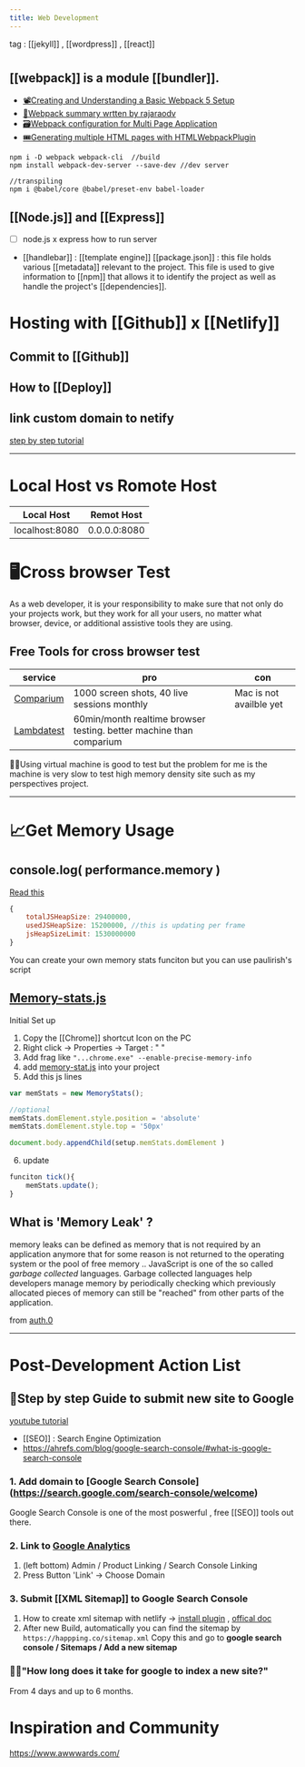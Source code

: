 ```yaml
---
title: Web Development
---
```


tag : [[jekyll]] , [[wordpress]] , [[react]]

# 
## [[webpack]] is a module [[bundler]]. 
- [📽️Creating and Understanding a Basic Webpack 5 Setup](https://www.youtube.com/watch?v=X1nxTjVDYdQ)
- [🔖Webpack summary wrtten by rajaraodv](https://medium.com/@rajaraodv/webpack-the-confusing-parts-58712f8fcad9)
- [🗃️Webpack configuration for Multi Page Application](https://skryvets.com/blog/2018/03/25/webpack-configuration-for-multi-page-application/)
- [🎟️Generating multiple HTML pages with HTMLWebpackPlugin](https://extri.co/2017/07/11/generating-multiple-html-pages-with-htmlwebpackplugin/)


```shell
npm i -D webpack webpack-cli  //build
npm install webpack-dev-server --save-dev //dev server

//transpiling
npm i @babel/core @babel/preset-env babel-loader  

```


## [[Node.js]] and [[Express]]
- [ ] node.js x express how to run server
- [[handlebar]] : [[template engine]]
[[package.json]] : this file holds various [[metadata]] relevant to the project. This file is used to give information to [[npm]] that allows it to identify the project as well as handle the project's [[dependencies]].

# Hosting with [[Github]] x [[Netlify]]

## Commit to [[Github]]

## How to [[Deploy]]

## link custom domain to netify
[step by step tutorial](https://www.youtube.com/watch?v=GvgpzcGcRbQ)



---




# Local Host vs Romote Host
|Local Host |Remot Host|
|---|---|
| localhost:8080 | 0.0.0.0:8080 |




# 🖥️Cross browser Test

 As a web developer, it is your responsibility to make sure that not only do your projects work, but they work for all your users, no matter what browser, device, or additional assistive tools they are using. 

 ## Free Tools for cross browser test
|service | pro | con |
|--------|-----|-----|
|[Comparium](https://comparium.app/)|1000 screen shots, 40 live sessions monthly | Mac is not availble yet |
|[Lambdatest](https://www.lambdatest.com/) | 60min/month realtime browser testing. better machine than comparium| |

🤷‍♀️Using virtual machine is good to test but the problem for me is the machine is very slow to test high memory density site such as my perspectives project. 



---
# 📈Get Memory Usage
## console.log( performance.memory ) 
[Read this](https://trackjs.com/blog/monitoring-javascript-memory/)
```js
{
	totalJSHeapSize: 29400000, 
	usedJSHeapSize: 15200000, //this is updating per frame
	jsHeapSizeLimit: 1530000000
}
```
You can create your own memory stats funciton but you can use paulirish's script


## [Memory-stats.js](https://github.com/paulirish/memory-stats.js/blob/master/README.md)
Initial Set up
1. Copy the [[Chrome]] shortcut Icon on the PC
2. Right click -> Properties -> Target : " "
3. Add frag like `"...chrome.exe" --enable-precise-memory-info`
4. add [memory-stat.js](https://raw.githubusercontent.com/paulirish/memory-stats.js/master/memory-stats.js) into your project
5. Add this js lines
```js
var memStats = new MemoryStats();

//optional
memStats.domElement.style.position = 'absolute'
memStats.domElement.style.top = '50px'

document.body.appendChild(setup.memStats.domElement )
```
6. update
```js
funciton tick(){
	memStats.update();
}
```
## What is 'Memory Leak' ?
memory leaks can be defined as memory that is not required by an application anymore that for some reason is not returned to the operating system or the pool of free memory
..
JavaScript is one of the so called _garbage collected_ languages. Garbage collected languages help developers manage memory by periodically checking which previously allocated pieces of memory can still be "reached" from other parts of the application.

from [auth.0](https://auth0.com/blog/four-types-of-leaks-in-your-javascript-code-and-how-to-get-rid-of-them/)

---
# Post-Development Action List

## 👀Step by step Guide to submit new site to Google
[youtube tutorial ](https://www.youtube.com/watch?v=arSUE7-q41w)
- [[SEO]]  : Search Engine Optimization
- https://ahrefs.com/blog/google-search-console/#what-is-google-search-console

### 1. Add domain to [Google Search Console] (https://search.google.com/search-console/welcome) 
Google Search Console is one of the most poswerful , free [[SEO]] tools out there.

### 2. Link to [Google Analytics](https://analytics.google.com/)
1) (left bottom) Admin / Product Linking / Search Console Linking
2) Press Button 'Link' -> Choose Domain 

### 3. Submit [[XML Sitemap]] to Google Search Console
1. How to create xml sitemap with netlify -> [install plugin](https://app.netlify.com/teams/happping/plugins/@netlify/plugin-sitemap/install) , [offical doc](https://github.com/netlify-labs/netlify-plugin-sitemap#readme)
2. After new Build, automatically you can find the sitemap by `https://happping.co/sitemap.xml`
Copy this and go to **google search console / Sitemaps / Add a new sitemap**

### 🙋‍♀️"How long does it take for google to index a new site?"
From 4 days and up to 6 months.



# Inspiration and Community
https://www.awwwards.com/